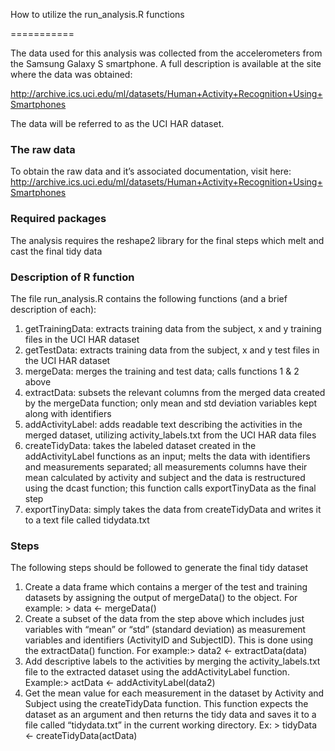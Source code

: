 How to utilize the run_analysis.R functions

===========
 
The data used for this analysis was collected from the accelerometers from the Samsung Galaxy S smartphone. A full description is available at the site where the data was obtained: 

http://archive.ics.uci.edu/ml/datasets/Human+Activity+Recognition+Using+Smartphones 

The data will be referred to as the UCI HAR dataset.


### The raw data

To obtain the raw data and it’s associated documentation, visit here: http://archive.ics.uci.edu/ml/datasets/Human+Activity+Recognition+Using+Smartphones 


### Required packages

The analysis requires the reshape2 library for the final steps which melt and cast the final tidy data


### Description of R function

The file run_analysis.R contains the following functions (and a brief description of each):

1. getTrainingData: extracts training data from the subject, x and y training files in the UCI HAR dataset
2. getTestData: extracts training data from the subject, x and y test files in the UCI HAR dataset
3. mergeData: merges the training and test data; calls functions 1 & 2 above
4. extractData: subsets the relevant columns from the merged data created by the mergeData function; only mean and std deviation variables kept along with identifiers
5. addActivityLabel: adds readable text describing the activities in the merged dataset, utilizing activity_labels.txt from the UCI HAR data files
6. createTidyData: takes the labeled dataset created in the addActivityLabel functions as an input; melts the data with identifiers and measurements separated; all measurements columns have their mean calculated by activity and subject and the data is restructured using the dcast function; this function calls exportTinyData as the final step
7. exportTinyData: simply takes the data from createTidyData and writes it to a text file called tidydata.txt


### Steps

The following steps should be followed to generate the final tidy dataset

1. Create a data frame which contains a merger of the test and training datasets by assigning the output of mergeData() to the object.  For example: >  data <- mergeData()
2. Create a subset of the data from the step above which includes just variables with “mean” or “std” (standard deviation) as measurement variables and identifiers (ActivityID and SubjectID).  This is done using the extractData() function.  For example:>  data2 <- extractData(data)
3. Add descriptive labels to the activities by merging the activity_labels.txt file to the extracted dataset using the addActivityLabel function.  Example:>  actData <- addActivityLabel(data2)
4. Get the mean value for each measurement in the dataset by Activity and Subject  using the createTidyData function.  This function expects the dataset as an argument and then returns the tidy data and saves it to a file called “tidydata.txt” in the current working directory.  Ex: >  tidyData <- createTidyData(actData)
